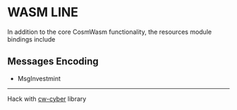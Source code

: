 # WASM LINE

In addition to the core CosmWasm functionality, the resources module bindings include

## Messages Encoding
- MsgInvestmint

--------

Hack with [cw-cyber](https://github.com/cybercongress/cw-cyber) library
